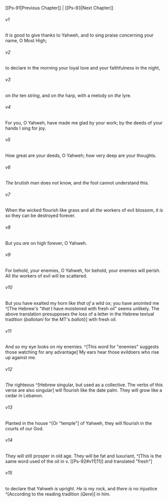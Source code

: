 ﻿---
aliases:
  - Psalms 92
---

[[Ps-91|Previous Chapter]] | [[Ps-93|Next Chapter]]

###### v1
_It is_ good to give thanks to Yahweh,
and to sing praise concerning your name, O Most High;

###### v2
to declare in the morning your loyal love
and your faithfulness in the night,

###### v3
on _the_ ten _string_, and on _the_ harp,
with a melody on _the_ lyre.

###### v4
For you, O Yahweh, have made me glad by your work;
by the deeds of your hands I sing for joy.

###### v5
How great are your deeds, O Yahweh;
_how_ very deep are your thoughts.

###### v6
_The_ brutish man does not know,
and _the_ fool cannot understand this.

###### v7
When the wicked flourish like grass
and all _the_ workers of evil blossom,
_it is_ so they can be destroyed forever.

###### v8
But you _are_ on high forever, O Yahweh.

###### v9
For behold, your enemies, O Yahweh,
for behold, your enemies will perish.
All _the_ workers of evil will be scattered.

###### v10
But you have exalted my horn like _that of_ a wild ox;
you have anointed me ^[The Hebrew's "_that_ I have moistened with fresh oil" seems unlikely. The above translation presupposes the loss of a letter in the Hebrew textual tradition (_ballotani_ for the MT's _balloti_)] with fresh oil.

###### v11
And _so_ my eye looks on my enemies. ^[This word for "enemies" suggests those watching for any advantage]
My ears hear those evildoers who rise up against me.

###### v12
_The_ righteous ^[Hebrew singular, but used as a collective. The verbs of this verse are also singular] will flourish like the date palm.
They will grow like a cedar in Lebanon.

###### v13
Planted in the house ^[Or "temple"] of Yahweh,
they will flourish in the courts of our God.

###### v14
They will still prosper in old age.
They will be fat and luxuriant, ^[This is the same word used of the oil in v. [[Ps-92#v11|11]] and translated "fresh"]

###### v15
to declare that Yahweh _is_ upright.
_He is_ my rock, and _there is_ no injustice ^[According to the reading tradition (_Qere_)] in him.